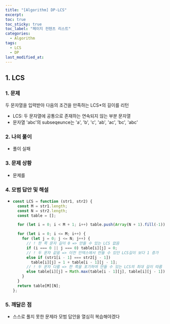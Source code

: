 ```yaml
---
title: "[Algorithm] DP-LCS"
excerpt:
toc: true
toc_sticky: true
toc_label: "페이지 컨텐츠 리스트"
categories:
  - Algorithm
tags:
  - LCS
  - DP
last_modified_at:
---
```


## **1. LCS**

### 1. 문제

두 문자열을 입력받아 다음의 조건을 만족하는 LCS\*의 길이를 리턴

- LCS: 두 문자열에 공통으로 존재하는 연속되지 않는 부분 문자열
- 문자열 'abc'의 subseqeunce는 'a', 'b', 'c', 'ab', 'ac', 'bc', 'abc'

### 2. 나의 풀이

- 풀이 실패

### 3. 문제 상황

- 문제를

### 4. 모범 답안 및 해설

- ```javascript
  const LCS = function (str1, str2) {
    const M = str1.length;
    const N = str2.length;
    const table = [];

    for (let i = 0; i < M + 1; i++) table.push(Array(N + 1).fill(-1));

    for (let i = 0; i <= M; i++) {
      for (let j = 0; j <= N; j++) {
        // ! 한 쪽 문자 길이 0 => 만들 수 있는 LCS 없음
        if (i === 0 || j === 0) table[i][j] = 0;
        // ! 두 문자 같음 => 이전 인덱스에서 만들 수 있던 LCS길이 보다 1 증가
        else if (str1[i - 1] === str2[j - 1])
          table[i][j] = 1 + table[i - 1][j - 1];
        // ! 두 문자 다름 => 한 쪽을 포기하여 만들 수 있는 LCS의 최대 길이 따름
        else table[i][j] = Math.max(table[i - 1][j], table[i][j - 1]);
      }
    }
    return table[M][N];
  };
  ```

### 5. 깨달은 점

- 스스로 풀지 못한 문제라 모범 답안을 열심히 복습해야겠다
